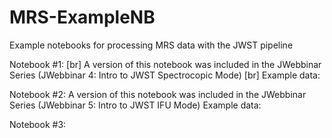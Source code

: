 # MRS-ExampleNB
Example notebooks for processing MRS data with the JWST pipeline

Notebook #1: [br]
A version of this notebook was included in the JWebbinar Series (JWebbinar 4: Intro to JWST Spectrocopic Mode) [br]
Example data:

Notebook #2:
A version of this notebook was included in the JWebbinar Series (JWebbinar 5: Intro to JWST IFU Mode)
Example data:

Notebook #3: 
